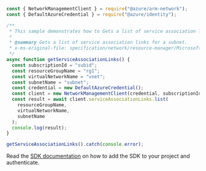 ```javascript
const { NetworkManagementClient } = require("@azure/arm-network");
const { DefaultAzureCredential } = require("@azure/identity");

/**
 * This sample demonstrates how to Gets a list of service association links for a subnet.
 *
 * @summary Gets a list of service association links for a subnet.
 * x-ms-original-file: specification/network/resource-manager/Microsoft.Network/stable/2021-05-01/examples/VirtualNetworkGetServiceAssociationLinks.json
 */
async function getServiceAssociationLinks() {
  const subscriptionId = "subid";
  const resourceGroupName = "rg1";
  const virtualNetworkName = "vnet";
  const subnetName = "subnet";
  const credential = new DefaultAzureCredential();
  const client = new NetworkManagementClient(credential, subscriptionId);
  const result = await client.serviceAssociationLinks.list(
    resourceGroupName,
    virtualNetworkName,
    subnetName
  );
  console.log(result);
}

getServiceAssociationLinks().catch(console.error);
```

Read the [SDK documentation](https://github.com/Azure/azure-sdk-for-js/blob/%40azure%2Farm-network_27.0.0/sdk/network/arm-network/README.md) on how to add the SDK to your project and authenticate.
